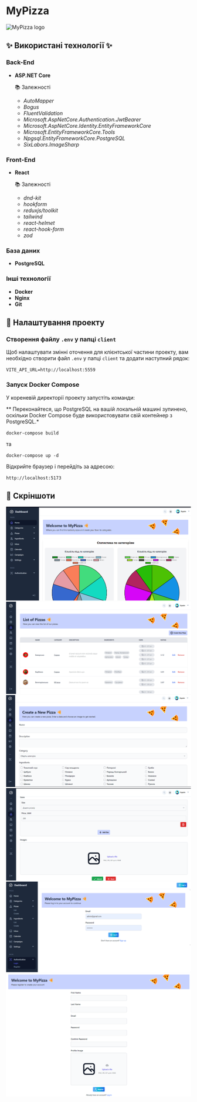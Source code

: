 # MyPizza

![MyPizza logo](https://t4.ftcdn.net/jpg/02/11/55/17/360_F_211551718_Ol7eOQYNDK5S8pbEHMkagk9kbdYTJ2iX.jpg)

## ✨ Використані технології ✨

### Back-End
- **ASP.NET Core**
  
  📚 Залежності
  - *AutoMapper*
  - *Bogus*
  - *FluentValidation*
  - *Microsoft.AspNetCore.Authentication.JwtBearer*
  - *Microsoft.AspNetCore.Identity.EntityFrameworkCore*
  - *Microsoft.EntityFrameworkCore.Tools*
  - *Npgsql.EntityFrameworkCore.PostgreSQL*
  - *SixLabors.ImageSharp*

### Front-End
- **React**
  
  📚 Залежності
  - *dnd-kit*  
  - *hookform*
  - *reduxjs/toolkit*
  - *tailwind*
  - *react-helmet* 
  - *react-hook-form* 
  - *zod*

### База даних
- **PostgreSQL**

### Інші технології
- **Docker**
- **Nginx**
- **Git**
  
## 🔧 Налаштування проекту

### Створення файлу `.env` у папці `client`

Щоб налаштувати змінні оточення для клієнтської частини проекту, вам необхідно створити файл `.env` у папці `client` та додати наступний рядок:

```env
VITE_API_URL=http://localhost:5559
```

### Запуск Docker Compose
У кореневій директорії проекту запустіть команди:

** Переконайтеся, що PostgreSQL на вашій локальній машині зупинено, оскільки Docker Compose буде використовувати свій контейнер з PostgreSQL.*

```
docker-compose build
```
та
```
docker-compose up -d
```
Відкрийте браузер і перейдіть за адресою:
```
http://localhost:5173
```

## 📸 Скріншоти
![Screens](/screenshots/scr1.png)
![Screens](/screenshots/scr2.png)
![Screens](/screenshots/scr3.png)
![Screens](/screenshots/scr4.png)
![Screens](/screenshots/scr5.png)
![Screens](/screenshots/scr6.png) 
